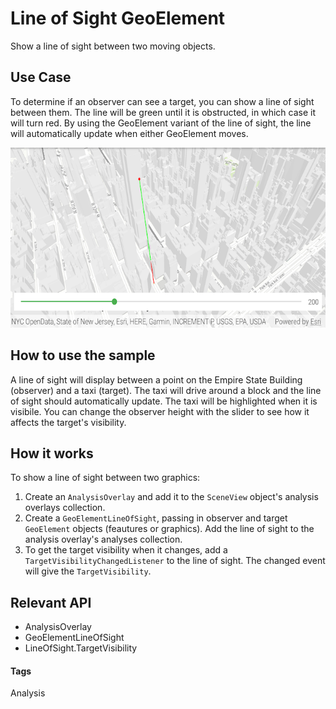 # Line of Sight GeoElement
Show a line of sight between two moving objects.

## Use Case
To determine if an observer can see a target, you can show a line of sight between them. The line will be green until it is obstructed, in which case it will turn red. By using the GeoElement variant of the line of sight, the line will automatically update when either GeoElement moves.

![Line of Sight GeoElement App](line-of-sight-geoelement.png)

## How to use the sample

A line of sight will display between a point on the Empire State Building (observer) and a taxi (target). The taxi will drive around a block and the line of sight should automatically update. The taxi will be highlighted when it is visibile. You can change the observer height with the slider to see how it affects the target's visibility.

## How it works

To show a line of sight between two graphics:

1. Create an `AnalysisOverlay` and add it to the `SceneView` object's analysis overlays collection.
1. Create a `GeoElementLineOfSight`, passing in observer and target `GeoElement` objects (feautures or graphics). Add the line of sight to the analysis overlay's analyses collection.
1. To get the target visibility when it changes, add a `TargetVisibilityChangedListener` to the line of sight. The changed event will give the `TargetVisibility`.

## Relevant API

* AnalysisOverlay
* GeoElementLineOfSight
* LineOfSight.TargetVisibility

#### Tags
Analysis
